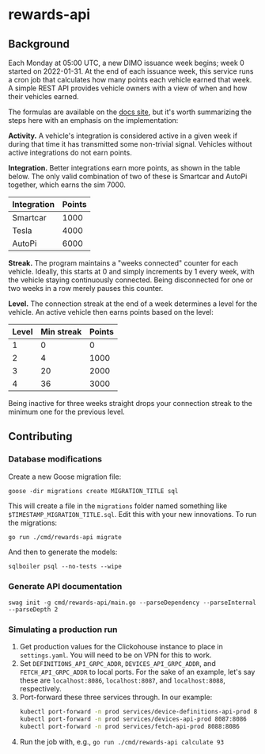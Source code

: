 # rewards-api

## Background

Each Monday at 05:00 UTC, a new DIMO issuance week begins; week 0 started on 2022-01-31. At the end of each issuance week, this service runs a cron job that calculates how many points each vehicle earned that week. A simple REST API provides vehicle owners with a view of when and how their vehicles earned.

The formulas are available on the [docs site](https://docs.dimo.zone/dimo-overview/token/demand-signal), but it's worth summarizing the steps here with an emphasis on the implementation:

**Activity.** A vehicle's integration is considered active in a given week if during that time it has transmitted some non-trivial signal. Vehicles without active integrations do not earn points.

**Integration.** Better integrations earn more points, as shown in the table below. The only valid combination of two of these is Smartcar and AutoPi together, which earns the sim 7000.

| Integration | Points |
| ----------- | ------ |
| Smartcar    | 1000   |
| Tesla       | 4000   |
| AutoPi      | 6000   |

**Streak.** The program maintains a "weeks connected" counter for each vehicle. Ideally, this starts at 0 and simply increments by 1 every week, with the vehicle staying continuously connected. Being disconnected for one or two weeks in a row merely pauses this counter.

**Level.** The connection streak at the end of a week determines a level for the vehicle. An active vehicle then earns points based on the level:

| Level | Min streak | Points |
| ----- | ---------- | ------ |
| 1     | 0          | 0      |
| 2     | 4          | 1000   |
| 3     | 20         | 2000   |
| 4     | 36         | 3000   |

Being inactive for three weeks straight drops your connection streak to the minimum one for the previous level.

## Contributing

### Database modifications

Create a new Goose migration file:

```
goose -dir migrations create MIGRATION_TITLE sql
```

This will create a file in the `migrations` folder named something like `$TIMESTAMP_MIGRATION_TITLE.sql`. Edit this with your new innovations. To run the migrations:

```
go run ./cmd/rewards-api migrate
```

And then to generate the models:

```
sqlboiler psql --no-tests --wipe
```

### Generate API documentation

```
swag init -g cmd/rewards-api/main.go --parseDependency --parseInternal --parseDepth 2
```

### Simulating a production run

1. Get production values for the Clickohouse instance to place in `settings.yaml`. You will need to be on VPN for this to work.
2. Set `DEFINITIONS_API_GRPC_ADDR`, `DEVICES_API_GRPC_ADDR`, and `FETCH_API_GRPC_ADDR` to local ports. For the sake of an example, let's say these are `localhost:8086`, `localhost:8087`, and `localhost:8088`, respectively.
3. Port-forward these three services through. In our example:
   ```sh
   kubectl port-forward -n prod services/device-definitions-api-prod 8086:8086
   kubectl port-forward -n prod services/devices-api-prod 8087:8086
   kubectl port-forward -n prod services/fetch-api-prod 8088:8086
   ```
4. Run the job with, e.g., `go run ./cmd/rewards-api calculate 93`
